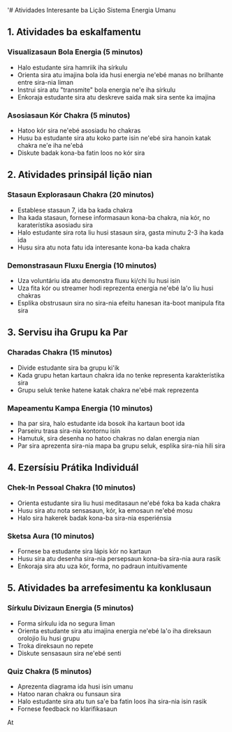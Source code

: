 '# Atividades Interesante ba Lição Sistema Energia Umanu

## 1. Atividades ba eskalfamentu

### Visualizasaun Bola Energia (5 minutos)
- Halo estudante sira hamriik iha sírkulu
- Orienta sira atu imajina bola ida husi energia ne'ebé manas no brilhante entre sira-nia liman
- Instrui sira atu "transmite" bola energia ne'e iha sírkulu
- Enkoraja estudante sira atu deskreve saida mak sira sente ka imajina

### Asosiasaun Kór Chakra (5 minutos)
- Hatoo kór sira ne'ebé asosiadu ho chakras
- Husu ba estudante sira atu koko parte isin ne'ebé sira hanoin katak chakra ne'e iha ne'ebá
- Diskute badak kona-ba fatin loos no kór sira

## 2. Atividades prinsipál lição nian

### Stasaun Explorasaun Chakra (20 minutos)
- Establese stasaun 7, ida ba kada chakra
- Iha kada stasaun, fornese informasaun kona-ba chakra, nia kór, no karaterístika asosiadu sira
- Halo estudante sira rota liu husi stasaun sira, gasta minutu 2-3 iha kada ida
- Husu sira atu nota fatu ida interesante kona-ba kada chakra

### Demonstrasaun Fluxu Energia (10 minutos)
- Uza voluntáriu ida atu demonstra fluxu ki/chi liu husi isin
- Uza fita kór ou streamer hodi reprezenta energia ne'ebé la'o liu husi chakras
- Esplika obstrusaun sira no sira-nia efeitu hanesan ita-boot manipula fita sira

## 3. Servisu iha Grupu ka Par

### Charadas Chakra (15 minutos)
- Divide estudante sira ba grupu ki'ik
- Kada grupu hetan kartaun chakra ida no tenke representa karakterístika sira
- Grupu seluk tenke hatene katak chakra ne'ebé mak reprezenta

### Mapeamentu Kampa Energia (10 minutos)
- Iha par sira, halo estudante ida bosok iha kartaun boot ida
- Parseiru trasa sira-nia kontornu isin
- Hamutuk, sira desenha no hatoo chakras no dalan energia nian
- Par sira aprezenta sira-nia mapa ba grupu seluk, esplika sira-nia hili sira

## 4. Ezersísiu Prátika Individuál

### Chek-In Pessoal Chakra (10 minutos)
- Orienta estudante sira liu husi meditasaun ne'ebé foka ba kada chakra
- Husu sira atu nota sensasaun, kór, ka emosaun ne'ebé mosu
- Halo sira hakerek badak kona-ba sira-nia esperiénsia

### Sketsa Aura (10 minutos)
- Fornese ba estudante sira lápis kór no kartaun
- Husu sira atu desenha sira-nia persepsaun kona-ba sira-nia aura rasik
- Enkoraja sira atu uza kór, forma, no padraun intuitivamente

## 5. Atividades ba arrefesimentu ka konklusaun

### Sírkulu Divizaun Energia (5 minutos)
- Forma sírkulu ida no segura liman
- Orienta estudante sira atu imajina energia ne'ebé la'o iha direksaun orolojio liu husi grupu
- Troka direksaun no repete
- Diskute sensasaun sira ne'ebé senti

### Quiz Chakra (5 minutos)
- Aprezenta diagrama ida husi isin umanu
- Hatoo naran chakra ou funsaun sira
- Halo estudante sira atu tun sa'e ba fatin loos iha sira-nia isin rasik
- Fornese feedback no klarifikasaun

At